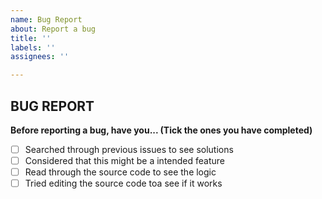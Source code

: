 ```yaml
---
name: Bug Report
about: Report a bug
title: ''
labels: ''
assignees: ''

---
```


## BUG REPORT

**Before reporting a bug, have you... (Tick the ones you have completed)**
- [ ] Searched through previous issues to see solutions
- [ ] Considered that this might be a intended feature
- [ ] Read through the source code to see the logic
- [ ] Tried editing the source code toa see if it works
